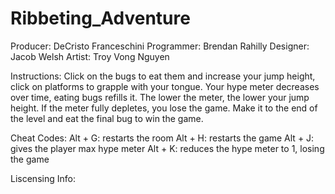 # Ribbeting_Adventure

Producer: DeCristo Franceschini
Programmer: Brendan Rahilly 
Designer: Jacob Welsh
Artist: Troy Vong Nguyen

Instructions: 
Click on the bugs to eat them and increase your jump height, click on platforms to grapple with your tongue. Your hype meter decreases over time, eating bugs refills it. The lower the meter, the lower your jump height. If the meter fully depletes, you lose the game. Make it to the end of the level and eat the final bug to win the game. 

Cheat Codes:
Alt + G: restarts the room
Alt + H: restarts the game
Alt + J: gives the player max hype meter
Alt + K: reduces the hype meter to 1, losing the game

Liscensing Info:

